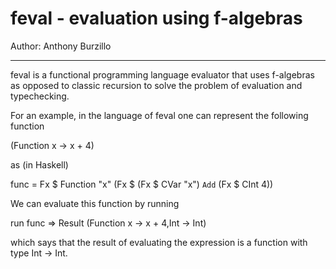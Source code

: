 feval - evaluation using f-algebras
===================================

Author: Anthony Burzillo

******

feval is a functional programming language evaluator that uses f-algebras as opposed to classic recursion to solve
the problem of evaluation and typechecking.

For an example, in the language of feval one can represent the following function

(Function x -> x + 4)

as (in Haskell)

func = Fx $ Function "x" (Fx $ (Fx $ CVar "x") `Add` (Fx $ CInt 4))

We can evaluate this function by running

run func
=> Result (Function x -> x + 4,Int -> Int)

which says that the result of evaluating the expression is a function with type Int -> Int.

